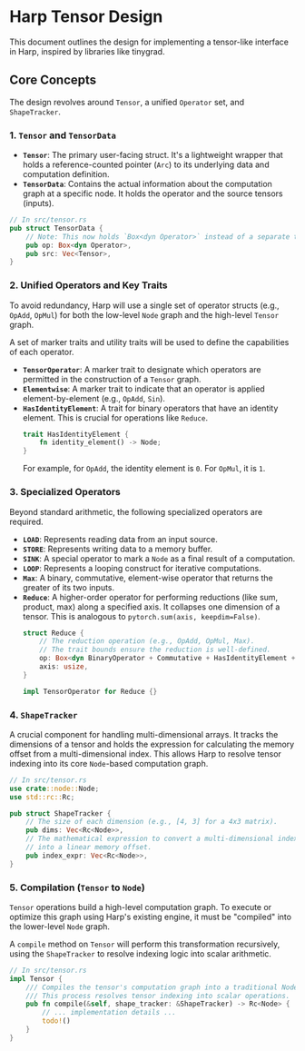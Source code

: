 # Harp Tensor Design

This document outlines the design for implementing a tensor-like interface in Harp, inspired by libraries like tinygrad.

## Core Concepts

The design revolves around `Tensor`, a unified `Operator` set, and `ShapeTracker`.

### 1. `Tensor` and `TensorData`

-   **`Tensor`**: The primary user-facing struct. It's a lightweight wrapper that holds a reference-counted pointer (`Arc`) to its underlying data and computation definition.
-   **`TensorData`**: Contains the actual information about the computation graph at a specific node. It holds the operator and the source tensors (inputs).

```rust
// In src/tensor.rs
pub struct TensorData {
    // Note: This now holds `Box<dyn Operator>` instead of a separate trait.
    pub op: Box<dyn Operator>,
    pub src: Vec<Tensor>,
}
```

### 2. Unified Operators and Key Traits

To avoid redundancy, Harp will use a single set of operator structs (e.g., `OpAdd`, `OpMul`) for both the low-level `Node` graph and the high-level `Tensor` graph.

A set of marker traits and utility traits will be used to define the capabilities of each operator.

-   **`TensorOperator`**: A marker trait to designate which operators are permitted in the construction of a `Tensor` graph.
-   **`Elementwise`**: A marker trait to indicate that an operator is applied element-by-element (e.g., `OpAdd`, `Sin`).
-   **`HasIdentityElement`**: A trait for binary operators that have an identity element. This is crucial for operations like `Reduce`.
    ```rust
    trait HasIdentityElement {
        fn identity_element() -> Node;
    }
    ```
    For example, for `OpAdd`, the identity element is `0`. For `OpMul`, it is `1`.

### 3. Specialized Operators

Beyond standard arithmetic, the following specialized operators are required.

-   **`LOAD`**: Represents reading data from an input source.
-   **`STORE`**: Represents writing data to a memory buffer.
-   **`SINK`**: A special operator to mark a `Node` as a final result of a computation.
-   **`LOOP`**: Represents a looping construct for iterative computations.
-   **`Max`**: A binary, commutative, element-wise operator that returns the greater of its two inputs.
-   **`Reduce`**: A higher-order operator for performing reductions (like sum, product, max) along a specified axis. It collapses one dimension of a tensor. This is analogous to `pytorch.sum(axis, keepdim=False)`.
    ```rust
    struct Reduce {
        // The reduction operation (e.g., OpAdd, OpMul, Max).
        // The trait bounds ensure the reduction is well-defined.
        op: Box<dyn BinaryOperator + Commutative + HasIdentityElement + Elementwise>,
        axis: usize,
    }

    impl TensorOperator for Reduce {}
    ```

### 4. `ShapeTracker`

A crucial component for handling multi-dimensional arrays. It tracks the dimensions of a tensor and holds the expression for calculating the memory offset from a multi-dimensional index. This allows Harp to resolve tensor indexing into its core `Node`-based computation graph.

```rust
// In src/tensor.rs
use crate::node::Node;
use std::rc::Rc;

pub struct ShapeTracker {
    // The size of each dimension (e.g., [4, 3] for a 4x3 matrix).
    pub dims: Vec<Rc<Node>>,
    // The mathematical expression to convert a multi-dimensional index
    // into a linear memory offset.
    pub index_expr: Vec<Rc<Node>>,
}
```

### 5. Compilation (`Tensor` to `Node`)

`Tensor` operations build a high-level computation graph. To execute or optimize this graph using Harp's existing engine, it must be "compiled" into the lower-level `Node` graph.

A `compile` method on `Tensor` will perform this transformation recursively, using the `ShapeTracker` to resolve indexing logic into scalar arithmetic.

```rust
// In src/tensor.rs
impl Tensor {
    /// Compiles the tensor's computation graph into a traditional Node graph.
    /// This process resolves tensor indexing into scalar operations.
    pub fn compile(&self, shape_tracker: &ShapeTracker) -> Rc<Node> {
        // ... implementation details ...
        todo!()
    }
}
```